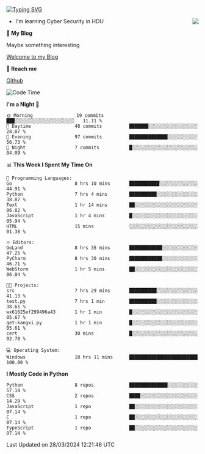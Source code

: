 [![Typing SVG](https://readme-typing-svg.herokuapp.com?font=Fira+Code&pause=1000&random=false&width=450&height=60&lines=Hello+%F0%9F%91%8B%F0%9F%8F%BB;I'm+JBNRZ)](https://git.io/typing-svg)

<a href="#">
  <img align="right" src="https://github-readme-stats.vercel.app/api?username=JBNRZ&show_icons=true&bg_color=15,f2f7fd,E0EAFC" />
</a>

- I'm learning Cyber Security in HDU

 **🌱 My Blog**

Maybe something interesting

[Welcome to my Blog](https://jbnrz.com.cn/)

 **💬 Reach me** 

[Github](https://github.com/JBNRZ)


<!--START_SECTION:waka-->
![Code Time](http://img.shields.io/badge/Code%20Time-407%20hrs%2023%20mins-blue)

**I'm a Night 🦉** 

```text
🌞 Morning                19 commits          ███░░░░░░░░░░░░░░░░░░░░░░   11.11 % 
🌆 Daytime                48 commits          ███████░░░░░░░░░░░░░░░░░░   28.07 % 
🌃 Evening                97 commits          ██████████████░░░░░░░░░░░   56.73 % 
🌙 Night                  7 commits           █░░░░░░░░░░░░░░░░░░░░░░░░   04.09 % 
```


📊 **This Week I Spent My Time On** 

```text
💬 Programming Languages: 
Go                       8 hrs 10 mins       ███████████░░░░░░░░░░░░░░   44.91 % 
Python                   7 hrs 4 mins        ██████████░░░░░░░░░░░░░░░   38.87 % 
Text                     1 hr 14 mins        ██░░░░░░░░░░░░░░░░░░░░░░░   06.82 % 
JavaScript               1 hr 4 mins         █░░░░░░░░░░░░░░░░░░░░░░░░   05.94 % 
HTML                     15 mins             ░░░░░░░░░░░░░░░░░░░░░░░░░   01.38 % 

🔥 Editors: 
GoLand                   8 hrs 35 mins       ████████████░░░░░░░░░░░░░   47.25 % 
PyCharm                  8 hrs 30 mins       ████████████░░░░░░░░░░░░░   46.71 % 
WebStorm                 1 hr 5 mins         ██░░░░░░░░░░░░░░░░░░░░░░░   06.04 % 

🐱‍💻 Projects: 
src                      7 hrs 29 mins       ██████████░░░░░░░░░░░░░░░   41.13 % 
test.py                  7 hrs 1 min         ██████████░░░░░░░░░░░░░░░   38.61 % 
wx61625ef299496a43       1 hr 1 min          █░░░░░░░░░░░░░░░░░░░░░░░░   05.67 % 
get-kangxi.py            1 hr 1 min          █░░░░░░░░░░░░░░░░░░░░░░░░   05.61 % 
cert                     30 mins             █░░░░░░░░░░░░░░░░░░░░░░░░   02.78 % 

💻 Operating System: 
Windows                  18 hrs 11 mins      █████████████████████████   100.00 % 
```

**I Mostly Code in Python** 

```text
Python                   8 repos             ██████████████░░░░░░░░░░░   57.14 % 
CSS                      2 repos             ████░░░░░░░░░░░░░░░░░░░░░   14.29 % 
JavaScript               1 repo              ██░░░░░░░░░░░░░░░░░░░░░░░   07.14 % 
C                        1 repo              ██░░░░░░░░░░░░░░░░░░░░░░░   07.14 % 
TypeScript               1 repo              ██░░░░░░░░░░░░░░░░░░░░░░░   07.14 % 
```




 Last Updated on 28/03/2024 12:21:46 UTC
<!--END_SECTION:waka-->

